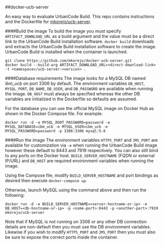 ##docker-ucb-server

An easy way to evaluate UrbanCode Build. This repo contains instructions and the Dockerfile for [mkorejo/ucb-server](https://hub.docker.com/r/mkorejo/ucb-server/).

####Build the image
To build the image you must specify `ARTIFACT_DOWNLOAD_URL` as a build argument and the value must be a direct link to the UrbanCode Build installation software. `docker build` downloads and extracts the UrbanCode Build installation software to create the image. UrbanCode Build is installed when the container is launched.
```
git clone https://github.com/mkorejo/docker-ucb-server.git
docker build --build-arg ARTIFACT_DOWNLOAD_URL=<direct-download-link> -t <namespace>/ucb-server:<version> .
```

####Database requirements
The image looks for a MySQL DB named *ibm_ucb* on port 3306 by default. The environment variables `DB_HOST`, `MYSQL_PORT`, `DB_NAME`, `DB_USER`, and `DB_PASSWORD` are available when running the image. `DB_HOST` must always be specified whereas the other DB variables are initialized in the Dockerfile so defaults are assumed.

For the database you can use the official MySQL image on Docker Hub as shown in the Docker Compose file. For example:
```
docker run -d -e MYSQL_ROOT_PASSWORD=password -e MYSQL_DATABASE=ibm_ucb -e MYSQL_USER=ibm_ucb -e MYSQL_PASSWORD=password -p 3306:3306 mysql:5.6
```

####Run the image
The environment variables `HTTPS_PORT` and `JMS_PORT` are available for customization via `-e` when running the UrbanCode Build image however these default to 8443 and 7919 respectively. You can also still bind to any ports on the Docker host. `BUILD_SERVER_HOSTNAME` (FQDN or external IP/URL) and `DB_HOST` are required environment variables when running the image.

Using the Compose file, modify `BUILD_SERVER_HOSTNAME` and port bindings as desired then execute `docker-compose up`.

Otherwise, launch MySQL using the command above and then run the following:
```
docker run -d -e BUILD_SERVER_HOSTNAME=<server-hostname-or-ip> -e DB_HOST=<db-hostname-or-ip> -p <some-port>:8443 -p <another-port>:7919 mkorejo/ucb-server
```

Note that if MySQL is not running on 3306 or any other DB connection details are non-default then you must use the DB environment variables. Likewise if you wish to modify `HTTPS_PORT` and `JMS_PORT` then you must also be sure to expose the correct ports inside the container.
